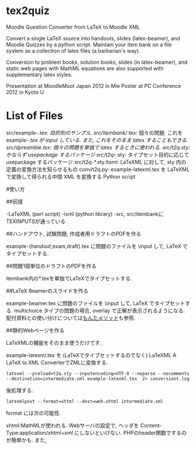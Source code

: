 tex2quiz
========

Moodle Question Converter from LaTeX to Moodle XML

Convert a single LaTeX source into handouts, slides (latex-beamer), and Moodle Quizzes by a python script. Maintain your item bank on a file system as a collection of latex files (a barbarian's way).

Conversion to problem books, solution books, slides (in latex-beamer), and static web pages with MathML equations are also supported with supplementary latex styles.

Presentation at MoodleMoot Japan 2012 in Mie Poster at PC Conference 2012 in Kyoto U


# List of Files

src/example-*.tex:	目的別のサンプル. 
src/itembank/*.tex:	個々の問題. これを example-*.tex が input している. また, これをそのまま latex することもできる.
src/dpreamble.tex:	個々の問題を単独で latex するときに使われる.
src/t2q.sty:	かならず usepackage するパッケージ
src/t2q-*.sty:	タイプセット目的に応じて usepackage するパッケージ
src/t2q-*.sty.ltxml:	LaTeXML に対して, sty 内の定義の変換方法を知らせるもの
conv/t2q.py:	example-latexml.tex を LaTeXML で変換して得られる中間 XML を変換する Python script


#使い方

##前提

-LaTeXML (perl script)
-lxml (python library)
-src, src/itembankにTEXINPUTSが通っている

##ハンドアウト, 試験問題, 作成者用ドラフトのPDFを作る

example-{handout,exam,draft}.tex に問題のファイルを \input して, LaTeX でタイプセットする.

##問題1個単位のドラフトのPDFを作る

itembank内の*.texを単独でLaTeXでタイプセットする.

##LaTeX Beamerのスライドを作る

example-beamer.tex に問題のファイルを \input して, LaTeX でタイプセットする. multichoice タイプの問題の場合, overlay で正解が表示されるようになる. 配付資料との使い分けについては[もんたメソッド](https://github.com/hig3/monta-method-latex-beamer)も参照.

##静的Webページを作る

LaTeXMLの機能をそのまま使うだけです.

example-latexml.tex を (LaTeXでタイプセットするのでなく) LaTeXML A LaTeX to XML ConverterでZMLに変換する.
```
latexml --preload=t2q.sty --inputencoding=UTF-8 --noparse --nocomments --destination=intermediate.xml example-latexml.tex  2> conversiont.log
```
後処理する.
```
latexmlpost --format=xhtml --dest=web.xhtml intermediate.xml
```
format には次の可能性.

xhtml:MathMLが使われる. Webサーバの設定で, ヘッダを Content-Type:application/xhtml+xml にしないといけない. PHPのheader関数でするのが簡単かも. また, <title/> となってブラウザによってはエラーになるので手で編集する必要がある.
html:数式は, LaTeXでイメージファイルとして作られるので, これらを DocumentRoot下に同時にコピーする必要がある
html5:未検証

LaTeXML付属のスタイルファイル (/opt/local/lib/perl5/site_perl/5.12.3/LaTeXML/style/*) もDocumentRoot下にコピーする必要. (macports の ver ... で検証している)
##Moodle XMLに変換してMoodleにインポート

```
latexml --preload=t2q.sty --inputencoding=UTF-8 --noparse --nocomments --destination=intermediate.xml example-latexml.tex  2> conversiont.log
cat intermediate.xml | python t2q.py > import2moodle.xml
```
これを問題バンクでインポート
数式については, Moodle側の表示方法が, MathJax, TeXfilter, MathML などいろいろありうる. その結果, delimiter も様々となる. これらは, t2q.py 内の定数定義で調節する.

2.xになって少し仕様が変わった.
